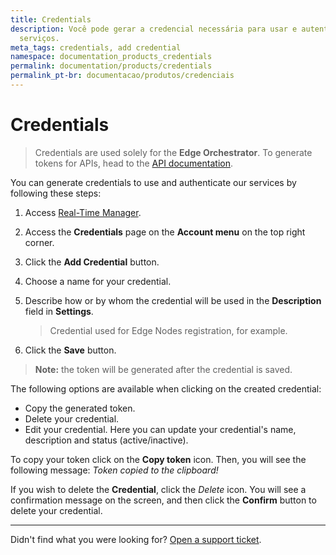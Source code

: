 ```yaml
---
title: Credentials
description: Você pode gerar a credencial necessária para usar e autenticar os nossos
  serviços.
meta_tags: credentials, add credential
namespace: documentation_products_credentials
permalink: documentation/products/credentials
permalink_pt-br: documentacao/produtos/credenciais
---
```

# Credentials



> Credentials are used solely for the **Edge Orchestrator**. To generate tokens for APIs, head to the [API documentation](https://api.azion.com/).

You can generate credentials to use and authenticate our services by following these steps:

1. Access [Real-Time Manager](https://manager.azion.com/).
2. Access the **Credentials** page on the **Account menu** on the top right corner.
3. Click the **Add Credential** button.
4. Choose a name for your credential.
5. Describe how or by whom the credential will be used in the **Description** field in **Settings**.

   > Credential used for Edge Nodes registration, for example.

6. Click the **Save** button.

> **Note:** the token will be generated after the credential is saved.

The following options are available when clicking on the created credential:

- Copy the generated token.
- Delete your credential.
- Edit your credential. Here you can update your credential's name, description and status (active/inactive).

To copy your token click on the **Copy token** icon. Then, you will see the following message: *Token copied to the clipboard!*

If you wish to delete the **Credential**, click the *Delete* icon. You will see a confirmation message on the screen, and then click the **Confirm** button to delete your credential.

---

Didn't find what you were looking for? [Open a support ticket](https://tickets.azion.com/).
